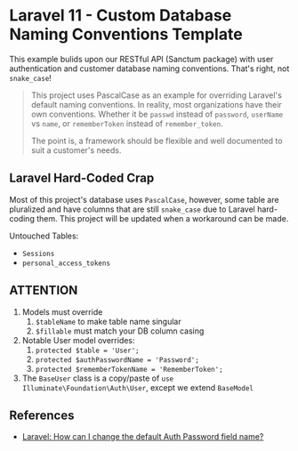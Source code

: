 # Laravel 11 - Custom Database Naming Conventions Template

This example bulids upon our RESTful API (Sanctum package) with user authentication and customer database naming conventions. That's right, not `snake_case`!

> This project uses PascalCase as an example for overriding Laravel's default naming conventions. In reality, most organizations have their own conventions. Whether it be `passwd` instead of `password`, `userName` vs `name`, or `rememberToken` instead of `remember_token`.
>
> The point is, a framework should be flexible and well documented to suit a customer's needs.

## Laravel Hard-Coded Crap

Most of this project's database uses `PascalCase`, however, some table are pluralized and have columns that are still `snake_case` due to Laravel hard-coding them. This project will be updated when a workaround can be made.

Untouched Tables:

* `Sessions`
* `personal_access_tokens`

## ATTENTION

1. Models must override
   1. `$tableName` to make table name singular
   2. `$fillable` must match your DB column casing
2. Notable User model overrides:
   1. `protected $table = 'User';`
   2. `protected $authPasswordName = 'Password';`
   3. `protected $rememberTokenName = 'RememberToken';`
3. The `BaseUser` class is a copy/paste of `use Illuminate\Foundation\Auth\User`, except we extend `BaseModel`

## References

* [Laravel: How can I change the default Auth Password field name?](https://stackoverflow.com/a/39375007/249492)
